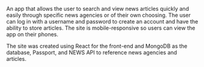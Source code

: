 An app that allows the user to search and view news articles quickly and easily through specific news agencies or of their own choosing. 
The user can log in with a username and password to create an account and have the ability to store articles. The site is mobile-responsive so users can view the app on their phones. 

The site was created using React for the front-end and MongoDB as the database, Passport, and NEWS API to reference news agencies and articles.
